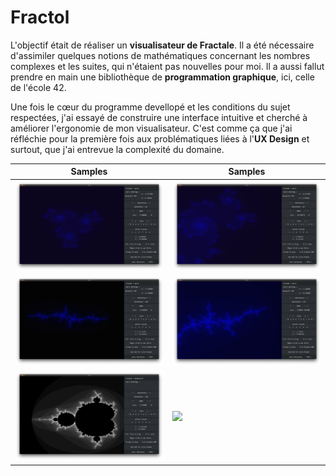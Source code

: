 # Fractol

L'objectif était de réaliser un **visualisateur de Fractale**. Il a été nécessaire d'assimiler quelques notions de mathématiques concernant les nombres complexes et les suites, qui n'étaient pas nouvelles pour moi. Il a aussi fallut prendre en main une bibliothèque de **programmation graphique**, ici, celle de l'école 42.

Une fois le cœur du programme devellopé et les conditions du sujet respectées, j'ai essayé de construire une interface intuitive et cherché à améliorer l'ergonomie de mon visualisateur. C'est comme ça que j'ai réfléchie pour la première fois aux problématiques liées à l'**UX Design** et surtout, que j'ai entrevue la complexité du domaine.

 Samples | Samples
-------------------------|-------------------------
![](meds/pic1.png)  |  ![](meds/pic2.png)
![](meds/pic4.png)  |  ![](meds/pic5.png)
![](meds/pic3.png)  | ![](meds/dezoom.gif) 

